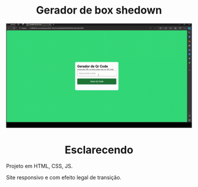 # <div align="center">Gerador de box shedown</div>

![](https://github.com/nabucoanalista/portfolio-sites/blob/main/Gerador_de_Qr_code/apresentar.gif)

# <div align="center">Esclarecendo</div>

<p>Projeto em HTML, CSS, JS.</p> 
Site responsivo e com efeito legal de transição.</br>
